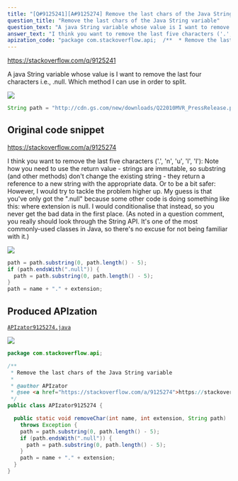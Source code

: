 ```yaml
---
title: "[Q#9125241][A#9125274] Remove the last chars of the Java String variable"
question_title: "Remove the last chars of the Java String variable"
question_text: "A java String variable whose value is I want to remove the last four characters i.e., .null. Which method I can use in order to split."
answer_text: "I think you want to remove the last five characters ('.', 'n', 'u', 'l', 'l'): Note how you need to use the return value - strings are immutable, so substring (and other methods) don't change the existing string - they return a reference to a new string with the appropriate data. Or to be a bit safer: However, I would try to tackle the problem higher up. My guess is that you've only got the \".null\" because some other code is doing something like this: where extension is null. I would conditionalise that instead, so you never get the bad data in the first place. (As noted in a question comment, you really should look through the String API. It's one of the most commonly-used classes in Java, so there's no excuse for not being familiar with it.)"
apization_code: "package com.stackoverflow.api;  /**  * Remove the last chars of the Java String variable  *  * @author APIzator  * @see <a href=\"https://stackoverflow.com/a/9125274\">https://stackoverflow.com/a/9125274</a>  */ public class APIzator9125274 {    public static void removeChar(int name, int extension, String path)     throws Exception {     path = path.substring(0, path.length() - 5);     if (path.endsWith(\".null\")) {       path = path.substring(0, path.length() - 5);     }     path = name + \".\" + extension;   } }"
---
```


https://stackoverflow.com/q/9125241

A java String variable whose value is
I want to remove the last four characters i.e., .null. Which method I can use in order to split.


<div class="code-logo"><img src="/stackoverflow.png" /></div>

```java
String path = "http://cdn.gs.com/new/downloads/Q22010MVR_PressRelease.pdf.null"
```


## Original code snippet

https://stackoverflow.com/a/9125274

I think you want to remove the last five characters (&#x27;.&#x27;, &#x27;n&#x27;, &#x27;u&#x27;, &#x27;l&#x27;, &#x27;l&#x27;):
Note how you need to use the return value - strings are immutable, so substring (and other methods) don&#x27;t change the existing string - they return a reference to a new string with the appropriate data.
Or to be a bit safer:
However, I would try to tackle the problem higher up. My guess is that you&#x27;ve only got the &quot;.null&quot; because some other code is doing something like this:
where extension is null. I would conditionalise that instead, so you never get the bad data in the first place.
(As noted in a question comment, you really should look through the String API. It&#x27;s one of the most commonly-used classes in Java, so there&#x27;s no excuse for not being familiar with it.)

<div class="code-logo"><img src="/stackoverflow.png" /></div>

```java
path = path.substring(0, path.length() - 5);
if (path.endsWith(".null")) {
  path = path.substring(0, path.length() - 5);
}
path = name + "." + extension;
```

## Produced APIzation

[`APIzator9125274.java`](https://github.com/pasqualesalza/apization-temp/raw/main/data/search/APIzator9125274.java)

<div class="code-logo"><img src="/apizator.png" /></div>

```java
package com.stackoverflow.api;

/**
 * Remove the last chars of the Java String variable
 *
 * @author APIzator
 * @see <a href="https://stackoverflow.com/a/9125274">https://stackoverflow.com/a/9125274</a>
 */
public class APIzator9125274 {

  public static void removeChar(int name, int extension, String path)
    throws Exception {
    path = path.substring(0, path.length() - 5);
    if (path.endsWith(".null")) {
      path = path.substring(0, path.length() - 5);
    }
    path = name + "." + extension;
  }
}

```